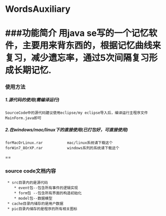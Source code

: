 # WordsAuxiliary
###功能简介
                        用java se写的一个记忆软件，主要用来背东西的，根据记忆曲线来复习，减少遗忘率，通过5次间隔复习形成长期记忆.
==
### 使用方法
##### 1.源代码的使用(需编译运行)
    SourceCode中的源代码建议使用eclipse/my eclipse导入后，编译运行主程序文件MainForm.java即可
##### 2.在windows/mac/linux下的直接使用(已打包好，可直接使用)
    forMacOrLinux.rar           mac/linux系统请下载这个 
    forWin7_8OrXP.rar           windows系列的系统请下载这个
==
### source code文档内容
     * src目录内的是源代码
        * event包--包含所有事件的逻辑实现
        * form包 --包含所有界面的构造初始化
        * model包--数据模型
     * cache目录内储存的是用户数据
     * pic目录内储存的是程序的所有相关图标

